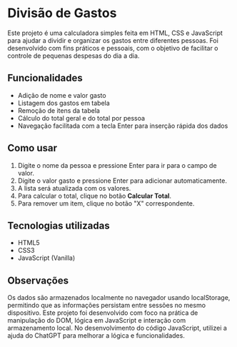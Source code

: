 # Divisão de Gastos

Este projeto é uma calculadora simples feita em HTML, CSS e JavaScript para ajudar a dividir e organizar os gastos entre diferentes pessoas. Foi desenvolvido com fins práticos e pessoais, com o objetivo de facilitar o controle de pequenas despesas do dia a dia.

## Funcionalidades

- Adição de nome e valor gasto
- Listagem dos gastos em tabela
- Remoção de itens da tabela
- Cálculo do total geral e do total por pessoa
- Navegação facilitada com a tecla Enter para inserção rápida dos dados

## Como usar

1. Digite o nome da pessoa e pressione Enter para ir para o campo de valor.
2. Digite o valor gasto e pressione Enter para adicionar automaticamente.
3. A lista será atualizada com os valores.
4. Para calcular o total, clique no botão **Calcular Total**.
5. Para remover um item, clique no botão "X" correspondente.

## Tecnologias utilizadas

- HTML5
- CSS3
- JavaScript (Vanilla)

## Observações

Os dados são armazenados localmente no navegador usando localStorage, permitindo que as informações persistam entre sessões no mesmo dispositivo. Este projeto foi desenvolvido com foco na prática de manipulação do DOM, lógica em JavaScript e interação com armazenamento local. No desenvolvimento do código JavaScript, utilizei a ajuda do ChatGPT para melhorar a lógica e funcionalidades.
